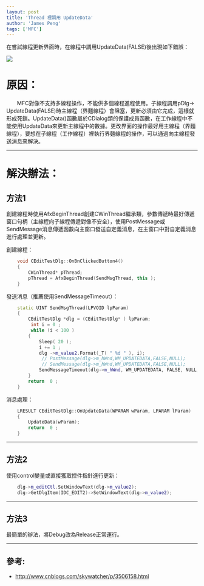```yaml
---
layout: post
title: 'Thread 裡調用 UpdateData'
author: 'James Peng'
tags: ['MFC']
---
```



在嘗試線程更新界面時，在線程中調用UpdateData(FALSE)後出現如下錯誤：

![](http://i.imgur.com/rVSAYNX.png)

# 原因： #

　　MFC對像不支持多線程操作，不能供多個線程進程使用。子線程調用pDlg-> UpdateData(FALSE)時主線程（界麵線程）會阻塞，更新必須由它完成，這樣就形成死鎖。UpdateData()函數屬於CDialog類的保護成員函數，在工作線程中不能使用UpdateData來更新主線程中的數據。更改界面的操作最好用主線程（界麵線程），要想在子線程（工作線程）裡執行界麵線程的操作，可以通過向主線程發送消息來解決。


----------

# 解決辦法： #

## 方法1 ##

創建線程時使用AfxBeginThread創建CWinThread繼承類，參數傳遞時最好傳遞窗口句柄（主線程向子線程傳遞對像不安全），使用PostMessage或SendMessage消息傳遞函數向主窗口發送自定義消息，在主窗口中對自定義消息進行處理並更新。

創建線程：

~~~cpp
    void CEditTestDlg::OnBnClickedButton4()
    { 
	    CWinThread* pThread;
	    pThread = AfxBeginThread(SendMsgThread, this );
    }
~~~

發送消息（推薦使用SendMessageTimeout）：


~~~cpp
    static UINT SendMsgThread(LPVOID lpParam)
    {
	    CEditTestDlg *dlg = (CEditTestDlg* ) lpParam;
	     int i = 0 ;
	     while (i < 100 )
	    {
		    Sleep( 20 );
		    i += 1 ;
		    dlg ->m_value2.Format(_T( " %d " ), i);
		     // PostMessage(dlg->m_hWnd,WM_UPDATEDATA,FALSE,NULL);
		     // SendMessage(dlg->m_hWnd,WM_UPDATEDATA,FALSE,NULL); 
		    SendMessageTimeout(dlg->m_hWnd, WM_UPDATEDATA, FALSE, NULL, SMTO_BLOCK, 1000 , NULL);
	    }
	    return  0 ;
    }
~~~

消息處理：

~~~cpp
    LRESULT CEditTestDlg::OnUpdateData(WPARAM wParam, LPARAM lParam)
    {
	    UpdateData(wParam);
	    return  0 ;
    }
~~~


----------

## 方法2 ##

使用control變量或直接獲取控件指針進行更新：

~~~cpp
    dlg->m_editCtl.SetWindowText(dlg->m_value2);
    dlg->GetDlgItem(IDC_EDIT2)->SetWindowText(dlg->m_value2);
~~~

----------

## 方法3 ##

最簡單的辦法，將Debug改為Release正常運行。

----------

## 參考: ##

- http://www.cnblogs.com/skywatcher/p/3506158.html
